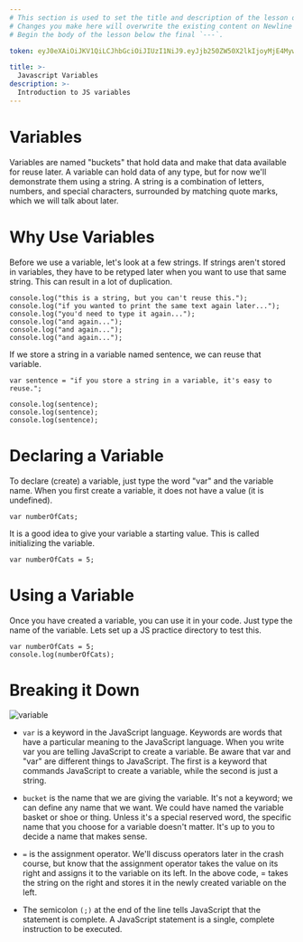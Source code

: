 ```yaml
---
# This section is used to set the title and description of the lesson on Newline. Do not edit `token`.
# Changes you make here will overwrite the existing content on Newline when synced via Github.
# Begin the body of the lesson below the final `---`.

token: eyJ0eXAiOiJKV1QiLCJhbGciOiJIUzI1NiJ9.eyJjb250ZW50X2lkIjoyMjE4MywiY29udGVudF90eXBlIjoiTGVzc29uIn0.Qqp7mlEvlGy9eOopZ0yaGBJ5CJMKJ_YYsO5doqLWG24

title: >-
  Javascript Variables
description: >-
  Introduction to JS variables
---
```

# Variables
Variables are named "buckets" that hold data and make that data available for reuse later. A variable can hold data of any type, but for now we'll demonstrate them using a string. A string is a combination of letters, numbers, and special characters, surrounded by matching quote marks, which we will talk about later.

# Why Use Variables
Before we use a variable, let's look at a few strings. If strings aren't stored in variables, they have to be retyped later when you want to use that same string. This can result in a lot of duplication.

```
console.log("this is a string, but you can't reuse this.");
console.log("if you wanted to print the same text again later...");
console.log("you'd need to type it again...");
console.log("and again...");
console.log("and again...");
console.log("and again...");
```

If we store a string in a variable named sentence, we can reuse that variable.

```
var sentence = "if you store a string in a variable, it's easy to reuse.";

console.log(sentence);
console.log(sentence);
console.log(sentence);
```

# Declaring a Variable
To declare (create) a variable, just type the word "var" and the variable name. When you first create a variable, it does not have a value (it is undefined).

```
var numberOfCats;
```
				
It is a good idea to give your variable a starting value. This is called initializing the variable.

```
var numberOfCats = 5;
```

# Using a Variable
Once you have created a variable, you can use it in your code. Just type the name of the variable. Lets set up a JS practice directory to test this.

```
var numberOfCats = 5;
console.log(numberOfCats);
```


# Breaking it Down

![variable](https://tiy-learn-content.s3.amazonaws.com/9e2a068b-variables.jpg)

- `var` is a keyword in the JavaScript language. Keywords are words that have a particular meaning to the JavaScript language. When you write var you are telling JavaScript to create a variable. Be aware that var and "var" are different things to JavaScript. The first is a keyword that commands JavaScript to create a variable, while the second is just a string.

- `bucket` is the name that we are giving the variable. It's not a keyword; we can define any name that we want. We could have named the variable basket or shoe or thing. Unless it's a special reserved word, the specific name that you choose for a variable doesn't matter. It's up to you to decide a name that makes sense.

- `=` is the assignment operator. We'll discuss operators later in the crash course, but know that the assignment operator takes the value on its right and assigns it to the variable on its left. In the above code, = takes the string on the right and stores it in the newly created variable on the left.

- The semicolon `(;)` at the end of the line tells JavaScript that the statement is complete. A JavaScript statement is a single, complete instruction to be executed.
